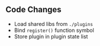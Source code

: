 ## Code Changes

- Load shared libs from `./plugins`
- Bind `register()` function symbol
- Store plugin in plugin state list
